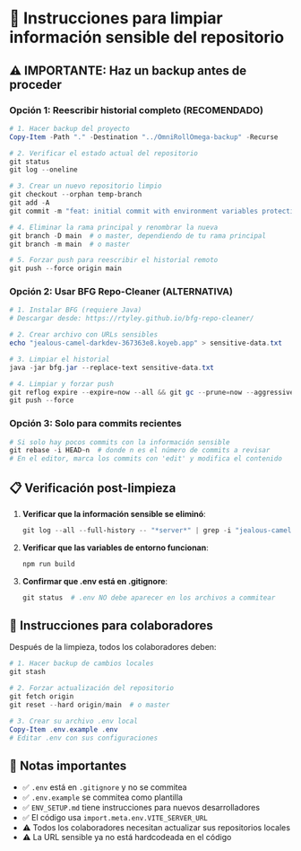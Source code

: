 # 🔐 Instrucciones para limpiar información sensible del repositorio

## ⚠️ IMPORTANTE: Haz un backup antes de proceder

### Opción 1: Reescribir historial completo (RECOMENDADO)

```powershell
# 1. Hacer backup del proyecto
Copy-Item -Path "." -Destination "../OmniRollOmega-backup" -Recurse

# 2. Verificar el estado actual del repositorio
git status
git log --oneline

# 3. Crear un nuevo repositorio limpio
git checkout --orphan temp-branch
git add -A
git commit -m "feat: initial commit with environment variables protection"

# 4. Eliminar la rama principal y renombrar la nueva
git branch -D main  # o master, dependiendo de tu rama principal
git branch -m main  # o master

# 5. Forzar push para reescribir el historial remoto
git push --force origin main
```

### Opción 2: Usar BFG Repo-Cleaner (ALTERNATIVA)

```powershell
# 1. Instalar BFG (requiere Java)
# Descargar desde: https://rtyley.github.io/bfg-repo-cleaner/

# 2. Crear archivo con URLs sensibles
echo "jealous-camel-darkdev-367363e8.koyeb.app" > sensitive-data.txt

# 3. Limpiar el historial
java -jar bfg.jar --replace-text sensitive-data.txt

# 4. Limpiar y forzar push
git reflog expire --expire=now --all && git gc --prune=now --aggressive
git push --force
```

### Opción 3: Solo para commits recientes

```powershell
# Si solo hay pocos commits con la información sensible
git rebase -i HEAD~n  # donde n es el número de commits a revisar
# En el editor, marca los commits con 'edit' y modifica el contenido
```

## 📋 Verificación post-limpieza

1. **Verificar que la información sensible se eliminó**:
   ```powershell
   git log --all --full-history -- "*server*" | grep -i "jealous-camel"
   ```

2. **Verificar que las variables de entorno funcionan**:
   ```powershell
   npm run build
   ```

3. **Confirmar que .env está en .gitignore**:
   ```powershell
   git status  # .env NO debe aparecer en los archivos a commitear
   ```

## 🔄 Instrucciones para colaboradores

Después de la limpieza, todos los colaboradores deben:

```powershell
# 1. Hacer backup de cambios locales
git stash

# 2. Forzar actualización del repositorio
git fetch origin
git reset --hard origin/main  # o master

# 3. Crear su archivo .env local
Copy-Item .env.example .env
# Editar .env con sus configuraciones
```

## 📝 Notas importantes

- ✅ `.env` está en `.gitignore` y no se commitea
- ✅ `.env.example` se commitea como plantilla
- ✅ `ENV_SETUP.md` tiene instrucciones para nuevos desarrolladores
- ✅ El código usa `import.meta.env.VITE_SERVER_URL`
- ⚠️ Todos los colaboradores necesitan actualizar sus repositorios locales
- ⚠️ La URL sensible ya no está hardcodeada en el código
